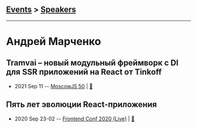 ## [Events](../README.md) > [Speakers](../speakers.md)
---

# Андрей Марченко

## Tramvai – новый модульный фреймворк с DI для SSR приложений на React от Tinkoff
- 2021 Sep 11 -- [MoscowJS 50](https://www.youtube.com/watch?v=oSeZTgfEHi0)  | [:notebook:](https://docs.google.com/presentation/d/1b9-n_on5WcSx1OnAFKxhcf3YUGYwDgQT/edit?usp=sharing&ouid=105321677097401486749&rtpof=true&sd=true)  
## Пять лет эволюции React-приложения
- 2020 Sep 23-02 -- [Frontend Conf 2020 (Live)](https://www.youtube.com/watch?v=ZMlEfKZMZto)  | [:notebook:](https://drive.google.com/file/d/1jcyUn8skK1637Eigan3OOOkZqe7owvd-/view)  
